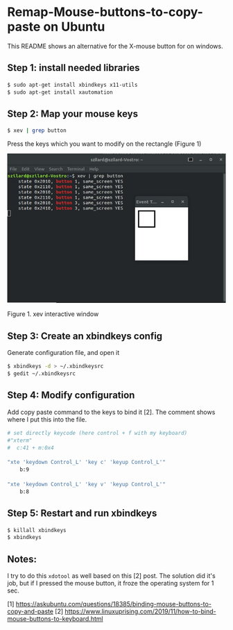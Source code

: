 # Remap-Mouse-buttons-to-copy-paste on Ubuntu

This README shows an alternative for the X-mouse button for on windows.

## Step 1: install needed libraries

```bash
$ sudo apt-get install xbindkeys x11-utils
$ sudo apt-get install xautomation
```
## Step 2: Map your mouse keys

```bash
$ xev | grep button
```

Press the keys which you want to modify on the rectangle (Figure 1)

![xev_button_press](images/xev_button_press.jpg)

Figure 1. xev interactive window

## Step 3: Create an xbindkeys config

Generate configuration file, and open it

```bash
$ xbindkeys -d > ~/.xbindkeysrc
$ gedit ~/.xbindkeysrc
```

## Step 4: Modify configuration

Add copy paste command to the keys to bind it [2]. The comment shows where I put this into the file.

```bash
# set directly keycode (here control + f with my keyboard)
#"xterm"
#  c:41 + m:0x4

"xte 'keydown Control_L' 'key c' 'keyup Control_L'"
	b:9

"xte 'keydown Control_L' 'key v' 'keyup Control_L'"
	b:8
```

## Step 5: Restart and run xbindkeys

```bash
$ killall xbindkeys
$ xbindkeys
```

## Notes:
I try to do this `xdotool` as well based on this [2] post. The solution did it's job, but if I pressed the mouse button, it froze the operating system for 1 sec. 

[1] https://askubuntu.com/questions/18385/binding-mouse-buttons-to-copy-and-paste
[2] https://www.linuxuprising.com/2019/11/how-to-bind-mouse-buttons-to-keyboard.html
